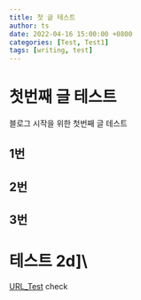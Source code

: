 ```yaml
---
title: 첫 글 테스트
author: ts
date: 2022-04-16 15:00:00 +0800
categories: [Test, Test1]
tags: [writing, test]
---
```


# 첫번째 글 테스트

블로그 시작을 위한 첫번째 글 테스트

## 1번

## 2번

## 3번

# 테스트 2d]\

[URL_Test](http://kts2442.github.io)
check
